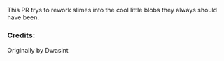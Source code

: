 
This PR trys to rework slimes into the cool little blobs they always should have been.

### Credits:

Originally by Dwasint
